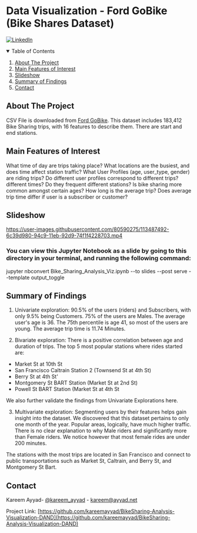 # Data Visualization - Ford GoBike (Bike Shares Dataset)

[![LinkedIn][linkedin-shield]][linkedin-url]
<!-- TABLE OF CONTENTS -->
<details open="open">
  <summary>Table of Contents</summary>
  <ol>
    <li>
      <a href="#about-the-project">About The Project</a>
    </li>
    <li>
      <a href="#main-features-of-interest">Main Features of Interest</a>
    </li>
    <li>
    <a href="#slideshow">Slideshow</a>
  </li>
 <li>
 <a href="#summary-of-findings">Summary of Findings</a>
    <li><a href="#contact">Contact</a></li>
  </ol>
</details>

## About The Project
CSV File is downloaded from [Ford GoBike](https://video.udacity-data.com/topher/2020/October/5f91cf38_201902-fordgobike-tripdata/201902-fordgobike-tripdata.csv). This dataset includes 183,412 Bike Sharing trips, with 16 features to describe them. There are start and end stations.

## Main Features of Interest
What time of day are trips taking place?
What locations are the busiest, and does time affect station traffic?
What User Profiles (age, user_type, gender) are riding trips?
Do different user profiles correspond to different trips? different times? Do they frequent different stations?
Is bike sharing more common amongst certain ages?
How long is the average trip?
Does average trip time differ if user is a subscriber or customer?

## Slideshow
https://user-images.githubusercontent.com/80590275/113487492-6c39d980-94c9-11eb-92d9-74f1f4228703.mp4


### You can view this Jupyter Notebook as a slide by going to this directory in your terminal, and running the following command:
jupyter nbconvert Bike_Sharing_Analysis_Viz.ipynb --to slides --post serve --template output_toggle

## Summary of Findings
1. Univariate exploration: 90.5% of the users (riders) and Subscribers, with only 9.5% being Customers. 75% of the users are Males. The average user's age is 36. The 75th percentile is age 41, so most of the users are young. The average trip time is 11.74 Minutes.


2. Bivariate exploration: There is a positive correlation between age and duration of trips. The top 5 most popular stations where rides started are: 
-  Market St at 10th St
-  San Francisco Caltrain Station 2  (Townsend St at 4th St)
-  Berry St at 4th St'
-  Montgomery St BART Station (Market St at 2nd St)
-  Powell St BART Station (Market St at 4th St

We also further validate the findings from Univariate Explorations here.

3. Multivariate exploration: Segmenting users by their features helps gain insight into the dataset. We discovered that this dataset pertains to only one month of the year. Popular areas, logically, have much higher traffic. There is no clear explanation to why Male riders and significantly more than Female riders. We notice however that most female rides are under 200 minutes.

 
The stations with the most trips are located in San Francisco and connect to public transportations such as Market St, Caltrain, and Berry St, and Montgomery St Bart.

<!-- CONTACT -->
## Contact

Kareem Ayyad- [@kareem_ayyad](https://twitter.com/kareem_ayyad) - kareem@ayyad.net

Project Link: [https://github.com/kareemayyad/BikeSharing-Analysis-Visualization-DAND](https://github.com/kareemayyad/BikeSharing-Analysis-Visualization-DAND)

[linkedin-shield]: https://img.shields.io/badge/-LinkedIn-black.svg?style=for-the-badge&logo=linkedin&colorB=555
[linkedin-url]: https://www.linkedin.com/in/kareemayyad/

